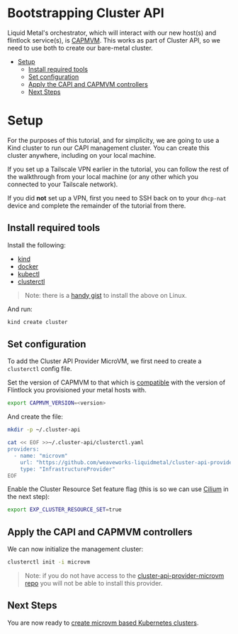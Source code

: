 # Bootstrapping Cluster API

Liquid Metal's orchestrator, which will interact with our new host(s) and flintlock
service(s), is [CAPMVM](https://github.com/weaveworks-liquidmetal/cluster-api-provider-microvm).
This works as part of Cluster API, so we need to use both to create our bare-metal cluster.

<!--
To update the TOC, install https://github.com/kubernetes-sigs/mdtoc
and run: mdtoc -inplace docs/capi.md
-->

<!-- toc -->
- [Setup](#setup)
  - [Install required tools](#install-required-tools)
  - [Set configuration](#set-configuration)
  - [Apply the CAPI and CAPMVM controllers](#apply-the-capi-and-capmvm-controllers)
  - [Next Steps](#next-steps)
<!-- /toc -->

# Setup

For the purposes of this tutorial, and for simplicity, we are going to use a Kind
cluster to run our CAPI management cluster. You can create this cluster anywhere,
including on your local machine.

If you set up a Tailscale VPN earlier in the tutorial, you can follow the rest of
the walkthrough from your local machine (or any other which you connected to your
Tailscale network).

If you did **not** set up a VPN, first you need to SSH back on to your `dhcp-nat`
device and complete the remainder of the tutorial from there.

## Install required tools

Install the following:
- [kind](https://kind.sigs.k8s.io/)
- [docker](https://docs.docker.com/engine/install/ubuntu/)
- [kubectl](https://kubernetes.io/docs/tasks/tools/)
- [clusterctl](https://cluster-api.sigs.k8s.io/user/quick-start.html#install-clusterctl)

> Note: there is a [handy gist](https://gist.github.com/Callisto13/617240630944c96730d5151ed308d29a)
to install the above on Linux.

And run:
```bash
kind create cluster
```

## Set configuration

To add the Cluster API Provider MicroVM, we first need to create a `clusterctl` config file.

Set the version of CAPMVM to that which is [compatible](https://github.com/weaveworks-liquidmetal/cluster-api-provider-microvm/blob/main/docs/compatibility.md)
with the version of Flintlock you provisioned your metal hosts with.

```bash
export CAPMVM_VERSION=<version>
```

And create the file:

```sh
mkdir -p ~/.cluster-api

cat << EOF >>~/.cluster-api/clusterctl.yaml
providers:
  - name: "microvm"
    url: "https://github.com/weaveworks-liquidmetal/cluster-api-provider-microvm/releases/$CAPMVM_VERSION/infrastructure-components.yaml"
    type: "InfrastructureProvider"
EOF
```

Enable the Cluster Resource Set feature flag (this is so we can use [Cilium](https://cilium.io/) in the
next step):

```bash
export EXP_CLUSTER_RESOURCE_SET=true
```

## Apply the CAPI and CAPMVM controllers

We can now initialize the management cluster:

```sh
clusterctl init -i microvm
```

> Note: if you do not have access to the [cluster-api-provider-microvm repo](https://github.com/weaveworks-liquidmetal/cluster-api-provider-microvm)
you will not be able to install this provider.

## Next Steps

You are now ready to [create microvm based Kubernetes clusters](create.md).
